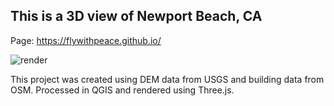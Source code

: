 ## This is a 3D view of Newport Beach, CA

Page: https://flywithpeace.github.io/

<img alt='render' src='https://github.com/FLYwithPEACE/newport-beach-ca-3dview/blob/master/view(2).png' />

This project was created using DEM data from USGS and building data from OSM. Processed in QGIS and rendered using Three.js.
